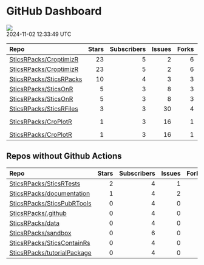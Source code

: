 GitHub Dashboard
================

![](https://github.com/SticsRPacks/status/workflows/Render%20Status/badge.svg)  
2024-11-02 12:33:49 UTC

| Repo                                                                  | Stars | Subscribers | Issues | Forks | Status                                                                                                                                                                                                                                                                                                                                                                                                                                                      | Commit                                                                                                                                                                                                      |
|:----------------------------------------------------------------------|------:|------------:|-------:|------:|:------------------------------------------------------------------------------------------------------------------------------------------------------------------------------------------------------------------------------------------------------------------------------------------------------------------------------------------------------------------------------------------------------------------------------------------------------------|:------------------------------------------------------------------------------------------------------------------------------------------------------------------------------------------------------------|
| [SticsRPacks/CroptimizR](https://github.com/SticsRPacks/CroptimizR)   |    23 |           5 |      2 |     6 | [![](https://github.com/SticsRPacks/CroptimizR/workflows/Update%20CITATION.cff/badge.svg)](https://github.com/SticsRPacks/CroptimizR/actions/runs/9269692005)                                                                                                                                                                                                                                                                                               | <a href="https://github.com/SticsRPacks/CroptimizR/commit/0e3a73abd6373c6dde4f2e96e354fbf8c3f692c1" title="Merge pull request #19 from SticsRPacks/updte-bayesiantools-version">0e3a73</a>                  |
| [SticsRPacks/CroptimizR](https://github.com/SticsRPacks/CroptimizR)   |    23 |           5 |      2 |     6 | [![](https://github.com/SticsRPacks/CroptimizR/workflows/R-CMD-check/badge.svg)](https://github.com/SticsRPacks/CroptimizR/actions/runs/11130705425) [![](https://github.com/SticsRPacks/CroptimizR/workflows/test-coverage/badge.svg)](https://github.com/SticsRPacks/CroptimizR/actions/runs/11130705435)                                                                                                                                                 | <a href="https://github.com/SticsRPacks/CroptimizR/commit/2769474050625faa9f1224ab88c87f09bcc8cc84" title="Merge pull request #24 from SticsRPacks/fix-compute_eq_const">276947</a>                         |
| [SticsRPacks/SticsRPacks](https://github.com/SticsRPacks/SticsRPacks) |    10 |           4 |      3 |     3 | [![](https://github.com/SticsRPacks/SticsRPacks/workflows/R-CMD-check/badge.svg)](https://github.com/SticsRPacks/SticsRPacks/actions/runs/8357277384) [![](https://github.com/SticsRPacks/SticsRPacks/workflows/Update%20CITATION.cff/badge.svg)](https://github.com/SticsRPacks/SticsRPacks/actions/runs/8357277376)                                                                                                                                       | <a href="https://github.com/SticsRPacks/SticsRPacks/commit/f518ad0272a702e0ae2b3d042fd3fc139600015b" title="Update license (LGPL)">f518ad</a>                                                               |
| [SticsRPacks/SticsOnR](https://github.com/SticsRPacks/SticsOnR)       |     5 |           3 |      8 |     3 | [![](https://github.com/SticsRPacks/SticsOnR/workflows/Update%20CITATION.cff/badge.svg)](https://github.com/SticsRPacks/SticsOnR/actions/runs/8021559644)                                                                                                                                                                                                                                                                                                   | <a href="https://github.com/SticsRPacks/SticsOnR/commit/85c3582359ae654f5e854ee3167adb0c0ddd1083" title="New release 1.2.0 (#20)">85c358</a>                                                                |
| [SticsRPacks/SticsOnR](https://github.com/SticsRPacks/SticsOnR)       |     5 |           3 |      8 |     3 | [![](https://github.com/SticsRPacks/SticsOnR/workflows/R-CMD-check/badge.svg)](https://github.com/SticsRPacks/SticsOnR/actions/runs/11214187434) [![](https://github.com/SticsRPacks/SticsOnR/workflows/test-coverage/badge.svg)](https://github.com/SticsRPacks/SticsOnR/actions/runs/11214187431)                                                                                                                                                         | <a href="https://github.com/SticsRPacks/SticsOnR/commit/85d39bf56a7b425ea4317907dca4dc335bb62e3c" title="Select first line if got version information on multiple lines (commit sha ,...) (#29)">85d39b</a> |
| [SticsRPacks/SticsRFiles](https://github.com/SticsRPacks/SticsRFiles) |     3 |           3 |     30 |     4 | [![](https://github.com/SticsRPacks/SticsRFiles/workflows/Update%20CITATION.cff/badge.svg)](https://github.com/SticsRPacks/SticsRFiles/actions/runs/10060730727)                                                                                                                                                                                                                                                                                            | <a href="https://github.com/SticsRPacks/SticsRFiles/commit/389a53fa8313c9a3860a0a09d26251daeadf6d2e" title="Merge branch 'main' into add/xml-upgrades/v11">389a53</a>                                       |
| [SticsRPacks/CroPlotR](https://github.com/SticsRPacks/CroPlotR)       |     1 |           3 |     16 |     1 | [![](https://github.com/SticsRPacks/CroPlotR/workflows/R-CMD-check/badge.svg)](https://github.com/SticsRPacks/CroPlotR/actions/runs/9959574200) [![](https://github.com/SticsRPacks/CroPlotR/workflows/test-coverage/badge.svg)](https://github.com/SticsRPacks/CroPlotR/actions/runs/9959574210) [![](https://github.com/SticsRPacks/CroPlotR/workflows/Snapshot%20Comparison/badge.svg)](https://github.com/SticsRPacks/CroPlotR/actions/runs/9959574201) | <a href="https://github.com/SticsRPacks/CroPlotR/commit/74b16e6330ca5f69d05263e424c2bac9a91cf414" title="Fixed add of title in dynamic plots">74b16e</a>                                                    |
| [SticsRPacks/CroPlotR](https://github.com/SticsRPacks/CroPlotR)       |     1 |           3 |     16 |     1 | [![](https://github.com/SticsRPacks/CroPlotR/workflows/Update%20CITATION.cff/badge.svg)](https://github.com/SticsRPacks/CroPlotR/actions/runs/8970280333)                                                                                                                                                                                                                                                                                                   | <a href="https://github.com/SticsRPacks/CroPlotR/commit/e804e766886e4bbf7518a3c137882c4bd834cbec" title="Up documentation">e804e7</a>                                                                       |

## Repos without Github Actions

| Repo                                                                          | Stars | Subscribers | Issues | Forks |
|:------------------------------------------------------------------------------|------:|------------:|-------:|------:|
| [SticsRPacks/SticsRTests](https://github.com/SticsRPacks/SticsRTests)         |     2 |           4 |      1 |     1 |
| [SticsRPacks/documentation](https://github.com/SticsRPacks/documentation)     |     1 |           4 |      2 |     1 |
| [SticsRPacks/SticsPubRTools](https://github.com/SticsRPacks/SticsPubRTools)   |     0 |           4 |      0 |     0 |
| [SticsRPacks/.github](https://github.com/SticsRPacks/.github)                 |     0 |           4 |      0 |     0 |
| [SticsRPacks/data](https://github.com/SticsRPacks/data)                       |     0 |           4 |      0 |     0 |
| [SticsRPacks/sandbox](https://github.com/SticsRPacks/sandbox)                 |     0 |           6 |      0 |     0 |
| [SticsRPacks/SticsContainRs](https://github.com/SticsRPacks/SticsContainRs)   |     0 |           4 |      0 |     0 |
| [SticsRPacks/tutorialPackage](https://github.com/SticsRPacks/tutorialPackage) |     0 |           4 |      0 |     0 |
